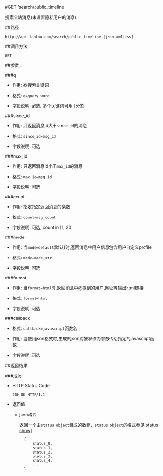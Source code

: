 #GET /search/public_timeline

搜索全站消息(未设置隐私用户的消息)

##路径

    http://api.fanfou.com/search/public_timeline.[json|xml|rss]

##调用方法

    GET 

##参数：

###q

- 作用: 欲搜索关键词

- 格式: `q=query_word`

- 字段说明: 必选, 多个关键词可用 `|`分割

###since_id

- 作用: 只返回消息id大于`since_id`的消息

- 格式: `since_id=msg_id`

- 字段说明: 可选

###max_id

- 作用: 只返回消息id小于`max_id`的消息

- 格式: `max_id=msg_id`

- 字段说明: 可选

###count

- 作用: 指定指定返回消息的条数

- 格式: `count=msg_count`

- 字段说明: 可选, count in [1, 20]

###mode

- 作用: 当`mode=default`(默认)时,返回消息中用户信息包含用户自定义profile

- 格式: `mode=mode_str`

- 字段说明: 可选

###format

- 作用: 当`format=html`时,返回消息中@提到的用户,网址等输出html链接

- 格式: `format=html`

- 字段说明: 可选

###callback

- 格式: `callback=javascript`函数名

- 作用: 当使用json格式时,生成的json对象将作为参数传给指定的javascript函数

- 字段说明: 可选

##返回结果

###成功

- HTTP Status Code

    `200 OK HTTP/1.1`

- 返回值

    * json格式

        返回一个由`status object`组成的数组，`status object`的格式参见[[status show]](/statuses/show)

            {
                status_0,
                status_1,
                status_2,
                status_3,
                status_4,
                ...
            }
